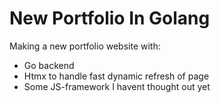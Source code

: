 # New Portfolio In Golang
Making a new portfolio website with:
* Go backend
* Htmx to handle fast dynamic refresh of page
* Some JS-framework I havent thought out yet
